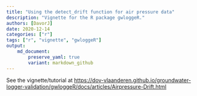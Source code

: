 ```yaml
---
title: "Using the detect_drift function for air pressure data"
description: "Vignette for the R package gwloggeR."
authors: [DavorJ]
date: 2020-12-14
categories: ["r"]
tags: ["r", "vignette", "gwloggeR"]
output: 
    md_document:
        preserve_yaml: true
        variant: markdown_github
---
```


See the vignette/tutorial at <https://dov-vlaanderen.github.io/groundwater-logger-validation/gwloggeR/docs/articles/Airpressure-Drift.html>
